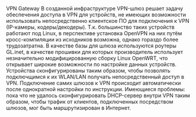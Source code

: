 VPN Gateway
В созданной инфраструктуре VPN-шлюз решает задачу обеспечения доступа в VPN для устройств, не имеющих возможности использовать непосредственно клиентское ПО для подключения к VPN (IP-камеры, кодеры/декодеры). Т.к. большинство таких устройств работают под Linux, в перспективе установка OpenVPN на них путём кросс-компиляции из исходников возможна, однако гораздо более трудозатратна.
В качестве базы для шлюза используются роутеры GL.inet, в качестве прошивки для которых производитель использует незначительно модифицированную сборку Linux OpenWRT, что открывает широкие возможности по настройке данных устройств.
Устройства сконфигурированы таким образом, чтобы позволять подключщимся к их WLAN/LAN получать непосредственный доступ в VPN. Подключение самих шлюзов к VPN происходит автоматически после однократной настройки по инструкции.
Имеющиеся проблемы: пока что не удалось сконфигурировать DHCP-сервер внутри VPN таким образом, чтобы трафик от клиентов, подключенных посредством шлюзов, мог быть маршрутизирован в Интернет.
